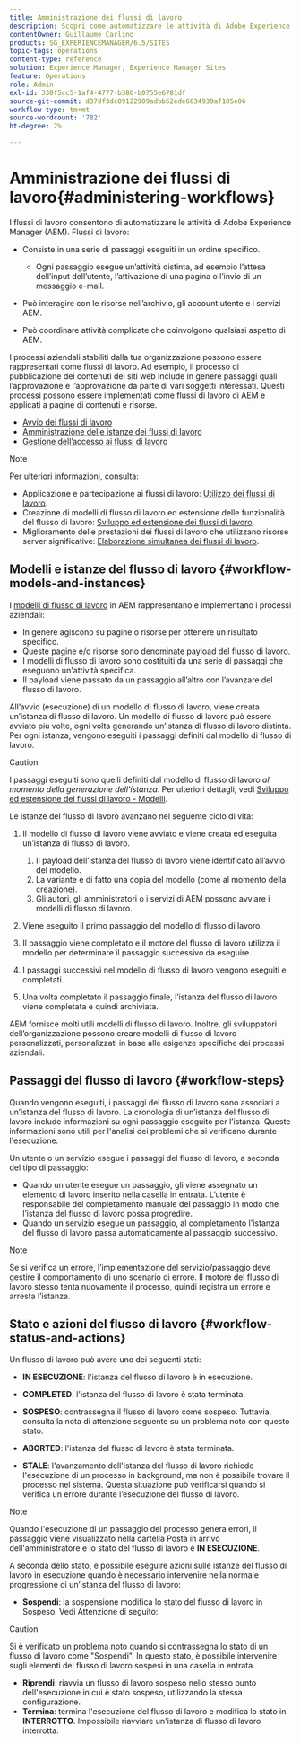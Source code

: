 ```yaml
---
title: Amministrazione dei flussi di lavoro
description: Scopri come automatizzare le attività di Adobe Experience Manager utilizzando i flussi di lavoro.
contentOwner: Guillaume Carlino
products: SG_EXPERIENCEMANAGER/6.5/SITES
topic-tags: operations
content-type: reference
solution: Experience Manager, Experience Manager Sites
feature: Operations
role: Admin
exl-id: 330f5cc5-1af4-4777-b386-b0755e6781df
source-git-commit: d37df3dc09122909adbb62ede6634939af105e06
workflow-type: tm+mt
source-wordcount: '782'
ht-degree: 2%

---
```


# Amministrazione dei flussi di lavoro{#administering-workflows}

I flussi di lavoro consentono di automatizzare le attività di Adobe Experience Manager (AEM). Flussi di lavoro:

* Consiste in una serie di passaggi eseguiti in un ordine specifico.

   * Ogni passaggio esegue un’attività distinta, ad esempio l’attesa dell’input dell’utente, l’attivazione di una pagina o l’invio di un messaggio e-mail.

* Può interagire con le risorse nell’archivio, gli account utente e i servizi AEM.
* Può coordinare attività complicate che coinvolgono qualsiasi aspetto di AEM.

I processi aziendali stabiliti dalla tua organizzazione possono essere rappresentati come flussi di lavoro. Ad esempio, il processo di pubblicazione dei contenuti dei siti web include in genere passaggi quali l’approvazione e l’approvazione da parte di vari soggetti interessati. Questi processi possono essere implementati come flussi di lavoro di AEM e applicati a pagine di contenuti e risorse.

* [Avvio dei flussi di lavoro](/help/sites-administering/workflows-starting.md)
* [Amministrazione delle istanze dei flussi di lavoro](/help/sites-administering/workflows-administering.md)
* [Gestione dell’accesso ai flussi di lavoro](/help/sites-administering/workflows-managing.md)

>[!NOTE]
>
>Per ulteriori informazioni, consulta:
>
>* Applicazione e partecipazione ai flussi di lavoro: [Utilizzo dei flussi di lavoro](/help/sites-authoring/workflows.md).
>* Creazione di modelli di flusso di lavoro ed estensione delle funzionalità del flusso di lavoro: [Sviluppo ed estensione dei flussi di lavoro](/help/sites-developing/workflows.md).
>* Miglioramento delle prestazioni dei flussi di lavoro che utilizzano risorse server significative: [Elaborazione simultanea dei flussi di lavoro](/help/sites-deploying/configuring-performance.md#concurrent-workflow-processing).
>

## Modelli e istanze del flusso di lavoro {#workflow-models-and-instances}

I [modelli di flusso di lavoro](/help/sites-developing/workflows.md#model) in AEM rappresentano e implementano i processi aziendali:

* In genere agiscono su pagine o risorse per ottenere un risultato specifico.
* Queste pagine e/o risorse sono denominate payload del flusso di lavoro.
* I modelli di flusso di lavoro sono costituiti da una serie di passaggi che eseguono un&#39;attività specifica.
* Il payload viene passato da un passaggio all’altro con l’avanzare del flusso di lavoro.

All’avvio (esecuzione) di un modello di flusso di lavoro, viene creata un’istanza di flusso di lavoro. Un modello di flusso di lavoro può essere avviato più volte, ogni volta generando un’istanza di flusso di lavoro distinta. Per ogni istanza, vengono eseguiti i passaggi definiti dal modello di flusso di lavoro.

>[!CAUTION]
>
>I passaggi eseguiti sono quelli definiti dal modello di flusso di lavoro *al momento della generazione dell&#39;istanza*. Per ulteriori dettagli, vedi [Sviluppo ed estensione dei flussi di lavoro - Modelli](/help/sites-developing/workflows.md#model).

Le istanze del flusso di lavoro avanzano nel seguente ciclo di vita:

1. Il modello di flusso di lavoro viene avviato e viene creata ed eseguita un’istanza di flusso di lavoro.

   1. Il payload dell’istanza del flusso di lavoro viene identificato all’avvio del modello.
   1. La variante è di fatto una copia del modello (come al momento della creazione).
   1. Gli autori, gli amministratori o i servizi di AEM possono avviare i modelli di flusso di lavoro.

1. Viene eseguito il primo passaggio del modello di flusso di lavoro.
1. Il passaggio viene completato e il motore del flusso di lavoro utilizza il modello per determinare il passaggio successivo da eseguire.
1. I passaggi successivi nel modello di flusso di lavoro vengono eseguiti e completati.
1. Una volta completato il passaggio finale, l’istanza del flusso di lavoro viene completata e quindi archiviata.

AEM fornisce molti utili modelli di flusso di lavoro. Inoltre, gli sviluppatori dell’organizzazione possono creare modelli di flusso di lavoro personalizzati, personalizzati in base alle esigenze specifiche dei processi aziendali.

## Passaggi del flusso di lavoro {#workflow-steps}

Quando vengono eseguiti, i passaggi del flusso di lavoro sono associati a un’istanza del flusso di lavoro. La cronologia di un’istanza del flusso di lavoro include informazioni su ogni passaggio eseguito per l’istanza. Queste informazioni sono utili per l&#39;analisi dei problemi che si verificano durante l&#39;esecuzione.

Un utente o un servizio esegue i passaggi del flusso di lavoro, a seconda del tipo di passaggio:

* Quando un utente esegue un passaggio, gli viene assegnato un elemento di lavoro inserito nella casella in entrata. L’utente è responsabile del completamento manuale del passaggio in modo che l’istanza del flusso di lavoro possa progredire.
* Quando un servizio esegue un passaggio, al completamento l&#39;istanza del flusso di lavoro passa automaticamente al passaggio successivo.

>[!NOTE]
>
>Se si verifica un errore, l’implementazione del servizio/passaggio deve gestire il comportamento di uno scenario di errore. Il motore del flusso di lavoro stesso tenta nuovamente il processo, quindi registra un errore e arresta l’istanza.

## Stato e azioni del flusso di lavoro {#workflow-status-and-actions}

Un flusso di lavoro può avere uno dei seguenti stati:

* **IN ESECUZIONE**: l&#39;istanza del flusso di lavoro è in esecuzione.
* **COMPLETED**: l&#39;istanza del flusso di lavoro è stata terminata.

* **SOSPESO**: contrassegna il flusso di lavoro come sospeso. Tuttavia, consulta la nota di attenzione seguente su un problema noto con questo stato.
* **ABORTED**: l&#39;istanza del flusso di lavoro è stata terminata.
* **STALE**: l&#39;avanzamento dell&#39;istanza del flusso di lavoro richiede l&#39;esecuzione di un processo in background, ma non è possibile trovare il processo nel sistema. Questa situazione può verificarsi quando si verifica un errore durante l’esecuzione del flusso di lavoro.

>[!NOTE]
>
>Quando l&#39;esecuzione di un passaggio del processo genera errori, il passaggio viene visualizzato nella cartella Posta in arrivo dell&#39;amministratore e lo stato del flusso di lavoro è **IN ESECUZIONE**.

A seconda dello stato, è possibile eseguire azioni sulle istanze del flusso di lavoro in esecuzione quando è necessario intervenire nella normale progressione di un’istanza del flusso di lavoro:

* **Sospendi**: la sospensione modifica lo stato del flusso di lavoro in Sospeso. Vedi Attenzione di seguito:

>[!CAUTION]
>
>Si è verificato un problema noto quando si contrassegna lo stato di un flusso di lavoro come &quot;Sospendi&quot;. In questo stato, è possibile intervenire sugli elementi del flusso di lavoro sospesi in una casella in entrata.

* **Riprendi**: riavvia un flusso di lavoro sospeso nello stesso punto dell&#39;esecuzione in cui è stato sospeso, utilizzando la stessa configurazione.
* **Termina**: termina l&#39;esecuzione del flusso di lavoro e modifica lo stato in **INTERROTTO**. Impossibile riavviare un&#39;istanza di flusso di lavoro interrotta.
